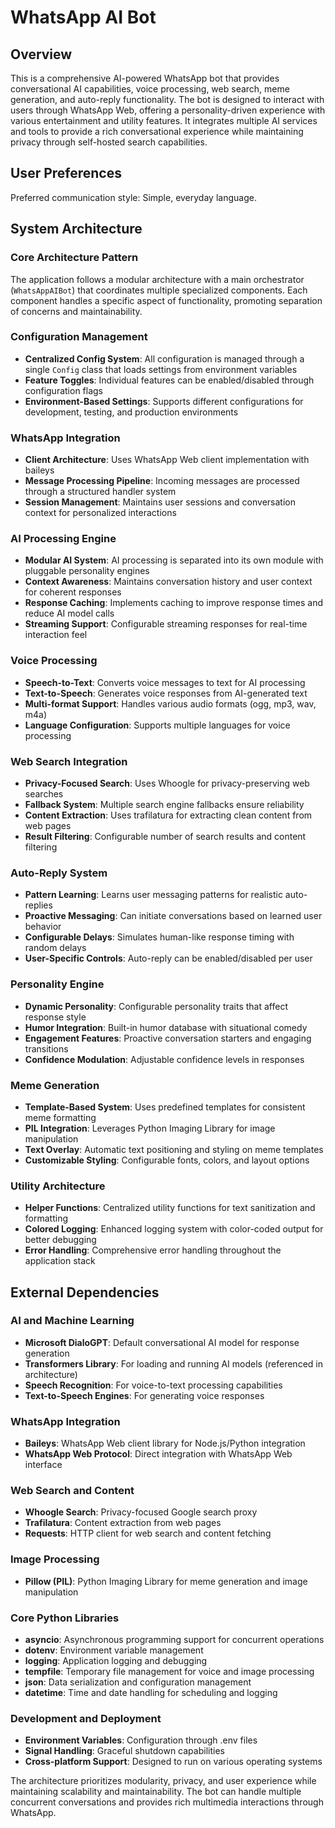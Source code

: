 # WhatsApp AI Bot

## Overview

This is a comprehensive AI-powered WhatsApp bot that provides conversational AI capabilities, voice processing, web search, meme generation, and auto-reply functionality. The bot is designed to interact with users through WhatsApp Web, offering a personality-driven experience with various entertainment and utility features. It integrates multiple AI services and tools to provide a rich conversational experience while maintaining privacy through self-hosted search capabilities.

## User Preferences

Preferred communication style: Simple, everyday language.

## System Architecture

### Core Architecture Pattern
The application follows a modular architecture with a main orchestrator (`WhatsAppAIBot`) that coordinates multiple specialized components. Each component handles a specific aspect of functionality, promoting separation of concerns and maintainability.

### Configuration Management
- **Centralized Config System**: All configuration is managed through a single `Config` class that loads settings from environment variables
- **Feature Toggles**: Individual features can be enabled/disabled through configuration flags
- **Environment-Based Settings**: Supports different configurations for development, testing, and production environments

### WhatsApp Integration
- **Client Architecture**: Uses WhatsApp Web client implementation with baileys
- **Message Processing Pipeline**: Incoming messages are processed through a structured handler system
- **Session Management**: Maintains user sessions and conversation context for personalized interactions

### AI Processing Engine
- **Modular AI System**: AI processing is separated into its own module with pluggable personality engines
- **Context Awareness**: Maintains conversation history and user context for coherent responses
- **Response Caching**: Implements caching to improve response times and reduce AI model calls
- **Streaming Support**: Configurable streaming responses for real-time interaction feel

### Voice Processing
- **Speech-to-Text**: Converts voice messages to text for AI processing
- **Text-to-Speech**: Generates voice responses from AI-generated text
- **Multi-format Support**: Handles various audio formats (ogg, mp3, wav, m4a)
- **Language Configuration**: Supports multiple languages for voice processing

### Web Search Integration
- **Privacy-Focused Search**: Uses Whoogle for privacy-preserving web searches
- **Fallback System**: Multiple search engine fallbacks ensure reliability
- **Content Extraction**: Uses trafilatura for extracting clean content from web pages
- **Result Filtering**: Configurable number of search results and content filtering

### Auto-Reply System
- **Pattern Learning**: Learns user messaging patterns for realistic auto-replies
- **Proactive Messaging**: Can initiate conversations based on learned user behavior
- **Configurable Delays**: Simulates human-like response timing with random delays
- **User-Specific Controls**: Auto-reply can be enabled/disabled per user

### Personality Engine
- **Dynamic Personality**: Configurable personality traits that affect response style
- **Humor Integration**: Built-in humor database with situational comedy
- **Engagement Features**: Proactive conversation starters and engaging transitions
- **Confidence Modulation**: Adjustable confidence levels in responses

### Meme Generation
- **Template-Based System**: Uses predefined templates for consistent meme formatting
- **PIL Integration**: Leverages Python Imaging Library for image manipulation
- **Text Overlay**: Automatic text positioning and styling on meme templates
- **Customizable Styling**: Configurable fonts, colors, and layout options

### Utility Architecture
- **Helper Functions**: Centralized utility functions for text sanitization and formatting
- **Colored Logging**: Enhanced logging system with color-coded output for better debugging
- **Error Handling**: Comprehensive error handling throughout the application stack

## External Dependencies

### AI and Machine Learning
- **Microsoft DialoGPT**: Default conversational AI model for response generation
- **Transformers Library**: For loading and running AI models (referenced in architecture)
- **Speech Recognition**: For voice-to-text processing capabilities
- **Text-to-Speech Engines**: For generating voice responses

### WhatsApp Integration
- **Baileys**: WhatsApp Web client library for Node.js/Python integration
- **WhatsApp Web Protocol**: Direct integration with WhatsApp Web interface

### Web Search and Content
- **Whoogle Search**: Privacy-focused Google search proxy
- **Trafilatura**: Content extraction from web pages
- **Requests**: HTTP client for web search and content fetching

### Image Processing
- **Pillow (PIL)**: Python Imaging Library for meme generation and image manipulation

### Core Python Libraries
- **asyncio**: Asynchronous programming support for concurrent operations
- **dotenv**: Environment variable management
- **logging**: Application logging and debugging
- **tempfile**: Temporary file management for voice and image processing
- **json**: Data serialization and configuration management
- **datetime**: Time and date handling for scheduling and logging

### Development and Deployment
- **Environment Variables**: Configuration through .env files
- **Signal Handling**: Graceful shutdown capabilities
- **Cross-platform Support**: Designed to run on various operating systems

The architecture prioritizes modularity, privacy, and user experience while maintaining scalability and maintainability. The bot can handle multiple concurrent conversations and provides rich multimedia interactions through WhatsApp.